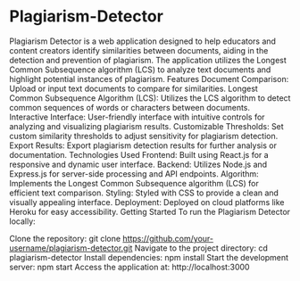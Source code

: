 # Plagiarism-Detector
Plagiarism Detector is a web application designed to help educators and content creators identify similarities between documents, aiding in the detection and prevention of plagiarism. The application utilizes the Longest Common Subsequence algorithm (LCS) to analyze text documents and highlight potential instances of plagiarism.
Features
Document Comparison: Upload or input text documents to compare for similarities.
Longest Common Subsequence Algorithm (LCS): Utilizes the LCS algorithm to detect common sequences of words or characters between documents.
Interactive Interface: User-friendly interface with intuitive controls for analyzing and visualizing plagiarism results.
Customizable Thresholds: Set custom similarity thresholds to adjust sensitivity for plagiarism detection.
Export Results: Export plagiarism detection results for further analysis or documentation.
Technologies Used
Frontend: Built using React.js for a responsive and dynamic user interface.
Backend: Utilizes Node.js and Express.js for server-side processing and API endpoints.
Algorithm: Implements the Longest Common Subsequence algorithm (LCS) for efficient text comparison.
Styling: Styled with CSS to provide a clean and visually appealing interface.
Deployment: Deployed on cloud platforms like Heroku for easy accessibility.
Getting Started
To run the Plagiarism Detector locally:

Clone the repository: git clone https://github.com/your-username/plagiarism-detector.git
Navigate to the project directory: cd plagiarism-detector
Install dependencies: npm install
Start the development server: npm start
Access the application at: http://localhost:3000
